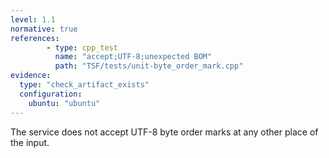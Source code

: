 ```yaml
---
level: 1.1
normative: true
references:
        - type: cpp_test
          name: "accept;UTF-8;unexpected BOM"
          path: "TSF/tests/unit-byte_order_mark.cpp"
evidence:
  type: "check_artifact_exists"
  configuration:
    ubuntu: "ubuntu"
---
```


The service does not accept UTF-8 byte order marks at any other place of the input.